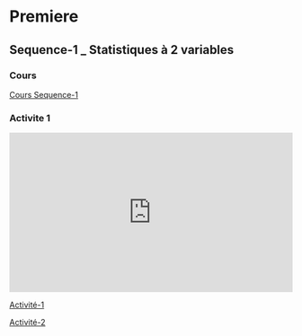 # Premiere

## Sequence-1 _ Statistiques à 2 variables

### Cours

[Cours Sequence-1](./1_Seq1_Co.pdf)


### Activite 1

<div style="position:relative;padding-bottom:56.25%;height:0;overflow:hidden;"> <iframe style="width:100%;height:100%;position:absolute;left:0px;top:0px;overflow:hidden" frameborder="0" type="text/html" src="https://www.dailymotion.com/embed/video/x82nr33?autoplay=1" width="100%" height="100%" allowfullscreen title="Dailymotion Video Player" allow="autoplay"> </iframe> </div>

[Activité-1](./1_Seq1_Act1.pdf)

[Activité-2](./1_Seq1_Act2.pdf)
